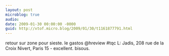 ```yaml
---
layout: post
microblog: true
audio: 
date: 2009-01-30 00:00:00 -0000
guid: http://xtof.micro.blog/2009/01/30/t1161877791.html
---
```

retour sur zone pour sieste. le gastos @hreview #tqc  L: Jadis, 208 rue de la Croix Nivert, Paris 15 - excellent. bisous.
